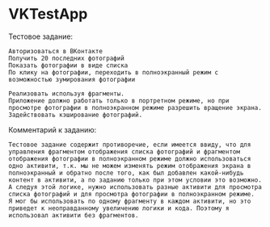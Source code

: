 # VKTestApp

Тестовое задание:

    Авторизоваться в ВКонтакте
    Получить 20 последних фотографий
    Показать фотографии в виде списка
    По клику на фотографии, переходить в полноэкранный режим с возможностью зумирования фотографии

    Реализовать используя фрагменты.
    Приложение должно работать только в портретном режиме, но при просмотре фотографии в полноэкранном режиме разрешить вращение экрана.
    Задействовать кэширование фотографий.


Комментарий к заданию:

    Тестовое задание содержит противоречие, если имеется ввиду, что для управления фрагментом отображения списка фотографий и фрагментом отображения фотографии в полноэкранном режиме должно использоваться одно активити, т.к. мы не можем изменять режим отображения экрана в полноэкранный и обратно после того, как был добавлен какой-нибудь контент в активити, а по заданию только при этом условии это возможно.
    А следуя этой логике, нужно использовать разные активити для просмотра списка фотографий и для просмотра фотографии в полноэкранном режиме.
    Я мог бы использовать по одному фрагменту в каждом активити, но это приведет к неоправданному увеличению логики и кода. Поэтому я использовал активити без фрагментов.
